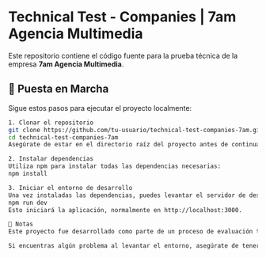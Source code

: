 # Technical Test - Companies | 7am Agencia Multimedia

Este repositorio contiene el código fuente para la prueba técnica de la empresa **7am Agencia Multimedia**.

## 🚀 Puesta en Marcha

Sigue estos pasos para ejecutar el proyecto localmente:

```bash
1. Clonar el repositorio
git clone https://github.com/tu-usuario/technical-test-companies-7am.git
cd technical-test-companies-7am
Asegúrate de estar en el directorio raíz del proyecto antes de continuar.

2. Instalar dependencias
Utiliza npm para instalar todas las dependencias necesarias:
npm install

3. Iniciar el entorno de desarrollo
Una vez instaladas las dependencias, puedes levantar el servidor de desarrollo con:
npm run dev
Esto iniciará la aplicación, normalmente en http://localhost:3000.

📝 Notas
Este proyecto fue desarrollado como parte de un proceso de evaluación técnica.

Si encuentras algún problema al levantar el entorno, asegúrate de tener las versiones adecuadas de Node y npm instaladas.

